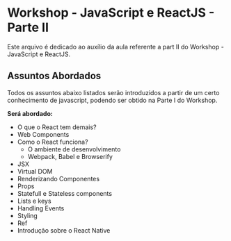 # Workshop - JavaScript e ReactJS - Parte II
Este arquivo é dedicado ao auxílio da aula referente a part II do Workshop - JavaScript e ReactJS.

## Assuntos Abordados
Todos os assuntos abaixo listados serão introduzidos a partir de um certo conhecimento de javascript, podendo ser obtido na Parte I do Workshop.

**Será abordado:**

* O que o React tem demais?
* Web Components
* Como o React funciona?
    - O ambiente de desenvolvimento
    - Webpack, Babel e Browserify
* JSX
* Virtual DOM
* Renderizando Componentes
* Props
* Statefull e Stateless components
* Lists e keys
* Handling Events
* Styling
* Ref
* Introdução sobre o React Native
